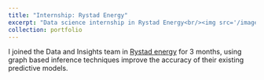 ```yaml
---
title: "Internship: Rystad Energy"
excerpt: "Data science internship in Rystad Energy<br/><img src='/images/oslo.JPG'>"
collection: portfolio
---
```


I joined the Data and Insights team in [Rystad energy](https://www.rystadenergy.com/) for 3 months, using graph based inference techniques improve the accuracy of their existing predictive models.
